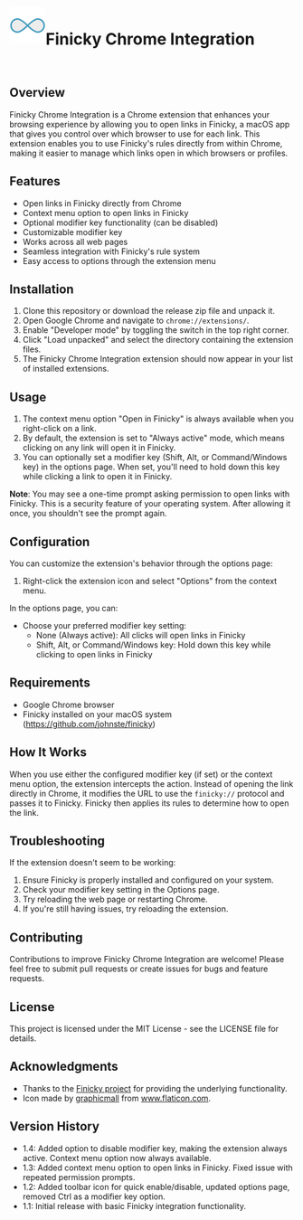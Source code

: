 <img src="icons/eight128.png" alt="Finicky Chrome Integration Icon" width="64" height="64" align="left">

# Finicky Chrome Integration

<br clear="left"/>

## Overview

Finicky Chrome Integration is a Chrome extension that enhances your browsing experience by allowing you to open links in Finicky, a macOS app that gives you control over which browser to use for each link. This extension enables you to use Finicky's rules directly from within Chrome, making it easier to manage which links open in which browsers or profiles.

## Features

- Open links in Finicky directly from Chrome
- Context menu option to open links in Finicky
- Optional modifier key functionality (can be disabled)
- Customizable modifier key
- Works across all web pages
- Seamless integration with Finicky's rule system
- Easy access to options through the extension menu

## Installation

1. Clone this repository or download the release zip file and unpack it.
2. Open Google Chrome and navigate to `chrome://extensions/`.
3. Enable "Developer mode" by toggling the switch in the top right corner.
4. Click "Load unpacked" and select the directory containing the extension files.
5. The Finicky Chrome Integration extension should now appear in your list of installed extensions.

## Usage

1. The context menu option "Open in Finicky" is always available when you right-click on a link.
2. By default, the extension is set to "Always active" mode, which means clicking on any link will open it in Finicky.
3. You can optionally set a modifier key (Shift, Alt, or Command/Windows key) in the options page. When set, you'll need to hold down this key while clicking a link to open it in Finicky.

**Note**: You may see a one-time prompt asking permission to open links with Finicky. This is a security feature of your operating system. After allowing it once, you shouldn't see the prompt again.

## Configuration

You can customize the extension's behavior through the options page:

1. Right-click the extension icon and select "Options" from the context menu.

In the options page, you can:

- Choose your preferred modifier key setting:
  - None (Always active): All clicks will open links in Finicky
  - Shift, Alt, or Command/Windows key: Hold down this key while clicking to open links in Finicky

## Requirements

- Google Chrome browser
- Finicky installed on your macOS system (https://github.com/johnste/finicky)

## How It Works

When you use either the configured modifier key (if set) or the context menu option, the extension intercepts the action. Instead of opening the link directly in Chrome, it modifies the URL to use the `finicky://` protocol and passes it to Finicky. Finicky then applies its rules to determine how to open the link.

## Troubleshooting

If the extension doesn't seem to be working:

1. Ensure Finicky is properly installed and configured on your system.
2. Check your modifier key setting in the Options page.
3. Try reloading the web page or restarting Chrome.
4. If you're still having issues, try reloading the extension.

## Contributing

Contributions to improve Finicky Chrome Integration are welcome! Please feel free to submit pull requests or create issues for bugs and feature requests.

## License

This project is licensed under the MIT License - see the LICENSE file for details.

## Acknowledgments

- Thanks to the [Finicky project](https://github.com/johnste/finicky) for providing the underlying functionality.
- Icon made by [graphicmall](https://www.flaticon.com/free-icons/infinite") from www.flaticon.com.

## Version History

- 1.4: Added option to disable modifier key, making the extension always active. Context menu option now always available.
- 1.3: Added context menu option to open links in Finicky. Fixed issue with repeated permission prompts.
- 1.2: Added toolbar icon for quick enable/disable, updated options page, removed Ctrl as a modifier key option.
- 1.1: Initial release with basic Finicky integration functionality.
